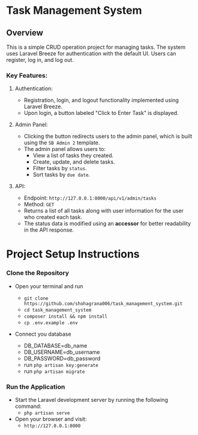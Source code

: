 # Task Management System

## Overview

This is a simple CRUD operation project for managing tasks. The system uses Laravel Breeze for authentication with the default UI. Users can register, log in, and log out.

### Key Features:

1. Authentication:
    - Registration, login, and logout functionality implemented using Laravel Breeze.
    - Upon login, a button labeled "Click to Enter Task" is displayed.

2. Admin Panel:
    - Clicking the button redirects users to the admin panel, which is built using the `SB Admin 2` template.
    - The admin panel allows users to:
        - View a list of tasks they created.
        - Create, update, and delete tasks.
        - Filter tasks by `status`.
        - Sort tasks by `due date`.

3. API:
    - Endpoint: `http://127.0.0.1:8000/api/v1/admin/tasks`
    - Method: `GET`
    - Returns a list of all tasks along with user information for the user who created each task.
    - The status data is modified using an <b>accessor</b> for better readability in the API response.



# Project Setup Instructions

### Clone the Repository

- Open your terminal and run
    - `git clone https://github.com/shohagrana006/task_management_system.git`
    - `cd task_management_system`
    - `composer install && npm install`
    - `cp .env.example .env`

- Connect you database
    - DB_DATABASE=db_name
    - DB_USERNAME=db_username
    - DB_PASSWORD=db_password
    - run `php artisan key:generate`
    - run `php artisan migrate`


### Run the Application

- Start the Laravel development server by running the following command:
    - `php artisan serve`
- Open your browser and visit:
    - `http://127.0.0.1:8000`

